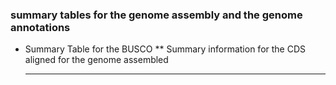 ### summary tables for the genome assembly and the genome annotations
* Summary Table for the BUSCO
  ** Summary information for the CDS aligned for the genome assembled
    ***
